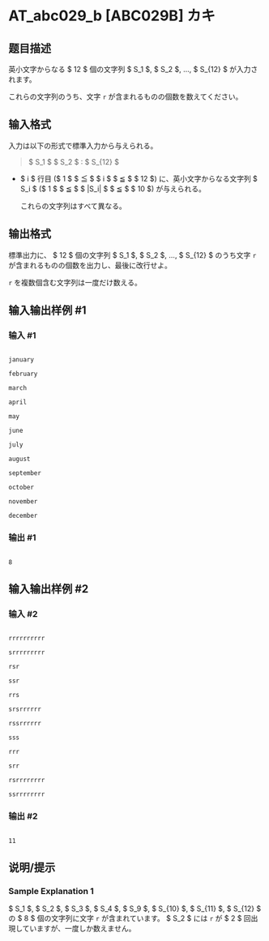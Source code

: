 # AT_abc029_b [ABC029B] カキ

## 题目描述

[problemUrl]: https://atcoder.jp/contests/abc029/tasks/abc029_b

英小文字からなる $ 12 $ 個の文字列 $ S_1 $, $ S_2 $, ..., $ S_{12} $ が入力されます。  
これらの文字列のうち、文字 `r` が含まれるものの個数を数えてください。

## 输入格式

入力は以下の形式で標準入力から与えられる。

> $ S_1 $ $ S_2 $ : $ S_{12} $

- $ i $ 行目 ($ 1 $ $ ≦ $ $ i $ $ ≦ $ $ 12 $) に、英小文字からなる文字列 $ S_i $ ($ 1 $ $ ≦ $ $ |S_i| $ $ ≦ $ $ 10 $) が与えられる。  
  これらの文字列はすべて異なる。

## 输出格式

標準出力に、 $ 12 $ 個の文字列 $ S_1 $, $ S_2 $, ..., $ S_{12} $ のうち文字 `r` が含まれるものの個数を出力し、最後に改行せよ。   
`r` を複数個含む文字列は一度だけ数える。

## 输入输出样例 #1

### 输入 #1

```
january
february
march
april
may
june
july
august
september
october
november
december
```

### 输出 #1

```
8
```

## 输入输出样例 #2

### 输入 #2

```
rrrrrrrrrr
srrrrrrrrr
rsr
ssr
rrs
srsrrrrrr
rssrrrrrr
sss
rrr
srr
rsrrrrrrrr
ssrrrrrrrr
```

### 输出 #2

```
11
```

## 说明/提示

### Sample Explanation 1

$ S_1 $, $ S_2 $, $ S_3 $, $ S_4 $, $ S_9 $, $ S_{10} $, $ S_{11} $, $ S_{12} $ の $ 8 $ 個の文字列に文字 `r` が含まれています。 $ S_2 $ には `r` が $ 2 $ 回出現していますが、一度しか数えません。